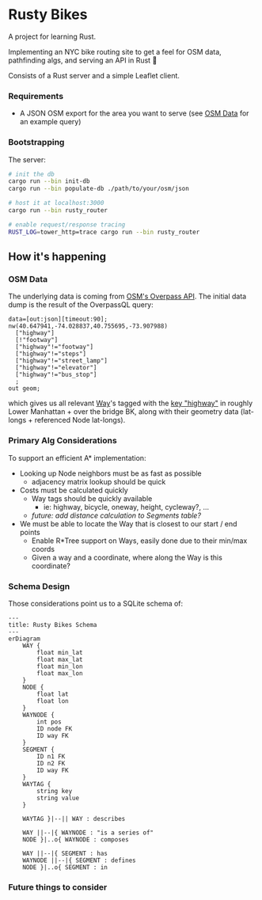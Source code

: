 # Rusty Bikes

A project for learning Rust.

Implementing an NYC bike routing site to get a feel for OSM data, pathfinding algs, and serving an API in Rust :crab:

Consists of a Rust server and a simple Leaflet client.

### Requirements
- A JSON OSM export for the area you want to serve (see [OSM Data](#osm-data) for an example query)

### Bootstrapping

The server:
```bash
# init the db
cargo run --bin init-db
cargo run --bin populate-db ./path/to/your/osm/json

# host it at localhost:3000
cargo run --bin rusty_router

# enable request/response tracing
RUST_LOG=tower_http=trace cargo run --bin rusty_router
```

## How it's happening

### OSM Data

The underlying data is coming from [OSM's Overpass API](https://wiki.openstreetmap.org/wiki/Overpass_API). The initial data dump is the result of the OverpassQL query:

```
data=[out:json][timeout:90];
nw(40.647941,-74.028837,40.755695,-73.907988)
  ["highway"]
  [!"footway"]
  ["highway"!="footway"]
  ["highway"!="steps"]
  ["highway"!="street_lamp"]
  ["highway"!="elevator"]
  ["highway"!="bus_stop"]
  ;
out geom;
```

which gives us all relevant [Way](https://wiki.openstreetmap.org/wiki/Way)'s tagged with the [key "highway"](https://wiki.openstreetmap.org/wiki/Key:highway) in roughly Lower Manhattan + over the bridge BK, along with their geometry data (lat-longs + referenced Node lat-longs).

### Primary Alg Considerations

To support an efficient A\* implementation:

- Looking up Node neighbors must be as fast as possible
  - adjacency matrix lookup should be quick
- Costs must be calculated quickly
  - Way tags should be quickly available
    - ie: highway, bicycle, oneway, height, cycleway?, ...
  - _future: add distance calculation to Segments table?_
- We must be able to locate the Way that is closest to our start / end points
  - Enable R\*Tree support on Ways, easily done due to their min/max coords
  - Given a way and a coordinate, where along the Way is this coordinate?

### Schema Design
Those considerations point us to a SQLite schema of:

```mermaid
---
title: Rusty Bikes Schema
---
erDiagram
    WAY {
        float min_lat
        float max_lat
        float min_lon
        float max_lon
    }
    NODE {
        float lat
        float lon
    }
    WAYNODE {
        int pos
        ID node FK
        ID way FK
    }
    SEGMENT {
        ID n1 FK
        ID n2 FK
        ID way FK
    }
    WAYTAG {
        string key
        string value
    }

    WAYTAG }|--|| WAY : describes

    WAY ||--|{ WAYNODE : "is a series of"
    NODE }|..o{ WAYNODE : composes

    WAY ||--|{ SEGMENT : has
    WAYNODE ||--|{ SEGMENT : defines
    NODE }|..o{ SEGMENT : in
```

### Future things to consider
